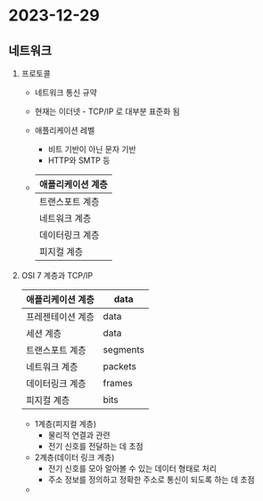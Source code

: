 # 2023-12-29

## 네트워크

1. 프로토콜

   * 네트워크 통신 규약

   * 현재는 이더넷 - TCP/IP 로 대부분 표준화 됨

   * 애플리케이션 레벨

     * 비트 기반이 아닌 문자 기반
     * HTTP와 SMTP 등

   * | 애플리케이션 계층 |
     | ----------------- |
     | 트랜스포트 계층   |
     | 네트워크 계층     |
     | 데이터링크 계층   |
     | 피지컬 계층       |

2. OSI 7 계층과 TCP/IP

   | 애플리케이션 계층 | data     |
   | ----------------- | -------- |
   | 프레젠테이션 계층 | data     |
   | 세션 계층         | data     |
   | 트랜스포트 계층   | segments |
   | 네트워크 계층     | packets  |
   | 데이터링크 계층   | frames   |
   | 피지컬 계층       | bits     |

   * 1계층(피지컬 계층)
     * 물리적 연결과 관련
     * 전기 신호를 전달하는 데 초점
   * 2계층(데이터 링크 계층)
     * 전기 신호를 모아 알아볼 수 있는 데이터 형태로 처리
     * 주소 정보를 정의하고 정확한 주소로 통신이 되도록 하는 데 초점
   * 
